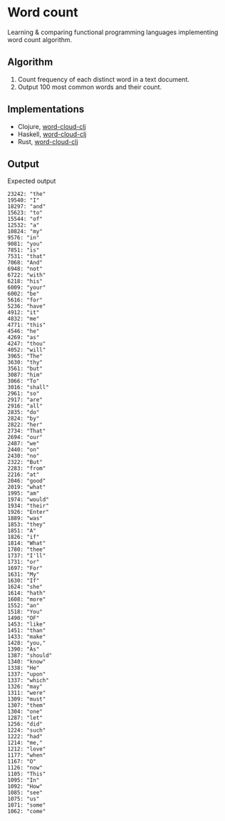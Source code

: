 # Word count

Learning & comparing functional programming languages implementing word count algorithm.

## Algorithm

1. Count frequency of each distinct word in a text document.
2. Output 100 most common words and their count.

## Implementations

* Clojure, [word-cloud-clj](./word-count-clj/README.md)
* Haskell, [word-cloud-clj](./word-count-hs/README.md)
* Rust, [word-cloud-clj](./word-count-rs/README.md)

## Output

Expected output

```
23242: "the"
19540: "I"
18297: "and"
15623: "to"
15544: "of"
12532: "a"
10824: "my"
9576: "in"
9081: "you"
7851: "is"
7531: "that"
7068: "And"
6948: "not"
6722: "with"
6218: "his"
6009: "your"
6002: "be"
5616: "for"
5236: "have"
4912: "it"
4832: "me"
4771: "this"
4546: "he"
4269: "as"
4247: "thou"
4052: "will"
3965: "The"
3630: "thy"
3561: "but"
3087: "him"
3066: "To"
3016: "shall"
2961: "so"
2917: "are"
2916: "all"
2835: "do"
2824: "by"
2822: "her"
2734: "That"
2694: "our"
2487: "we"
2440: "on"
2430: "no"
2322: "But"
2283: "from"
2216: "at"
2046: "good"
2019: "what"
1995: "am"
1974: "would"
1934: "their"
1926: "Enter"
1889: "was"
1853: "they"
1851: "A"
1826: "if"
1814: "What"
1780: "thee"
1737: "I'll"
1731: "or"
1697: "For"
1631: "My"
1630: "If"
1624: "she"
1614: "hath"
1608: "more"
1552: "an"
1518: "You"
1490: "OF"
1453: "like"
1451: "than"
1433: "make"
1428: "you,"
1390: "As"
1387: "should"
1340: "know"
1338: "He"
1337: "upon"
1337: "which"
1326: "may"
1311: "were"
1309: "must"
1307: "them"
1304: "one"
1287: "let"
1256: "did"
1224: "such"
1222: "had"
1214: "me,"
1212: "love"
1177: "when"
1167: "O"
1126: "now"
1105: "This"
1095: "In"
1092: "How"
1085: "see"
1075: "us"
1071: "some"
1062: "come"
```

